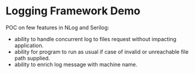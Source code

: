 # Logging Framework Demo
POC on few features in NLog and Serilog:
- ability to handle concurrent log to files request without impacting application.
- ability for program to run as usual if case of invalid or unreachable file path supplied.
- ability to enrich log message with machine name.
